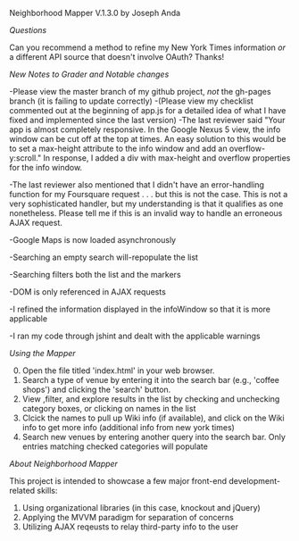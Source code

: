 Neighborhood Mapper V.1.3.0 by Joseph Anda

*Questions*

Can you recommend a method to refine my New York Times information *or* a different API source that doesn't involve
OAuth?  Thanks!

*New Notes to Grader and Notable changes*

-Please view the master branch of my github project, *not* the gh-pages branch (it is failing to update correctly)
-(Please view my checklist commented out at the beginning of app.js for a detailed idea of what I have fixed and implemented since the last version)
-The last reviewer said "Your app is almost completely responsive. In the Google Nexus 5 view, the info window can be cut off at the top at times. An easy solution to this would be to set a max-height attribute to the info window and add an overflow-y:scroll."  In response, I added a div with max-height and overflow properties for the info window. 

-The last reviewer also mentioned that I didn't have an error-handling function for my Foursquare request . . . but this is not the case.  This is not a very sophisticated handler, but my understanding is that it qualifies as one nonetheless.  Please tell me if this is an invalid way to handle an erroneous AJAX request.  

-Google Maps is now loaded asynchronously 

-Searching an empty search will-repopulate the list

-Searching filters both the list and the markers

-DOM is only referenced in AJAX requests

-I refined the information displayed in the infoWindow so that it is more applicable 

-I ran my code through jshint and dealt with the applicable warnings


*Using the Mapper*

0)  Open the file titled 'index.html' in your web browser.  
1)  Search a type of venue by entering it into the search bar (e.g., 'coffee shops') and clicking the 'search' button.
2)  View ,filter, and explore results in the list by checking and unchecking category boxes, or clicking on names in the list
3)  Clcick the names to pull up Wiki info (if available), and click on the Wiki info to get more info (additional info from new york times)
4)  Search new venues by entering another query into the search bar.  Only entries matching checked categories will populate


*About Neighborhood Mapper*

This project is intended to showcase a few major front-end development-related skills:

1)  Using organizational libraries (in this case, knockout and jQuery)
2)  Applying the MVVM paradigm for separation of concerns
3)  Utilizing AJAX reqeusts to relay third-party info to the user